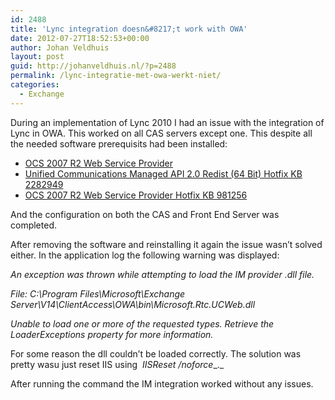 ```yaml
---
id: 2488
title: 'Lync integration doesn&#8217;t work with OWA'
date: 2012-07-27T18:52:53+00:00
author: Johan Veldhuis
layout: post
guid: http://johanveldhuis.nl/?p=2488
permalink: /lync-integratie-met-owa-werkt-niet/
categories:
  - Exchange
---
```

During an implementation of Lync 2010 I had an issue with the integration of Lync in OWA. This worked on all CAS servers except one. This despite all the needed software prerequisits had been installed:

  * <a href="http://www.microsoft.com/downloads/details.aspx?familyid=CA107AB1-63C8-4C6A-816D-17961393D2B8&#038;displaylang=en" target="_blank">OCS 2007 R2 Web Service Provider</a>
  * <a href="http://www.microsoft.com/download/en/details.aspx?id=7557" target="_blank">Unified Communications Managed API 2.0 Redist (64 Bit) Hotfix KB 2282949</a>
  * <a href="http://www.microsoft.com/download/en/details.aspx?id=797" target="_blank">OCS 2007 R2 Web Service Provider Hotfix KB 981256</a>

And the configuration on both the CAS and Front End Server was completed.

After removing the software and reinstalling it again the issue wasn&#8217;t solved either. In the application log the following warning was displayed:

_An exception was thrown while attempting to load the IM provider .dll file._
  
_File: C:\Program Files\Microsoft\Exchange Server\V14\ClientAccess\OWA\bin\Microsoft.Rtc.UCWeb.dll_
  
_Unable to load one or more of the requested types. Retrieve the LoaderExceptions property for more information._

For some reason the dll couldn&#8217;t be loaded correctly. The solution was pretty wasu just reset IIS using  _IISReset /noforce__._

After running the command the IM integration worked without any issues.
